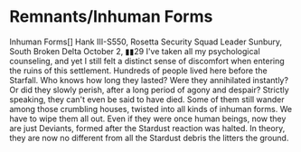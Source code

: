# Remnants/Inhuman Forms

Inhuman Forms[]
Hank III-S550, Rosetta Security Squad Leader
Sunbury, South Broken Delta
October 2, ▮▮29
I've taken all my psychological counseling, and yet I still felt a distinct sense of discomfort when entering the ruins of this settlement.
Hundreds of people lived here before the Starfall. Who knows how long they lasted? Were they annihilated instantly? Or did they slowly perish, after a long period of agony and despair? Strictly speaking, they can't even be said to have died. Some of them still wander among those crumbling houses, twisted into all kinds of inhuman forms.
We have to wipe them all out. Even if they were once human beings, now they are just Deviants, formed after the Stardust reaction was halted. In theory, they are now no different from all the Stardust debris the litters the ground.
